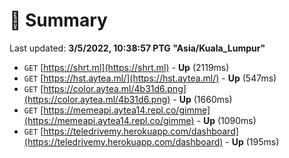 # 📖 Summary
Last updated: **3/5/2022, 10:38:57 PTG "Asia/Kuala_Lumpur"**

- `GET` [https://shrt.ml](https://shrt.ml) - **Up** (2119ms)
- `GET` [https://hst.aytea.ml/](https://hst.aytea.ml/) - **Up** (547ms)
- `GET` [https://color.aytea.ml/4b31d6.png](https://color.aytea.ml/4b31d6.png) - **Up** (1660ms)
- `GET` [https://memeapi.aytea14.repl.co/gimme](https://memeapi.aytea14.repl.co/gimme) - **Up** (1090ms)
- `GET` [https://teledrivemy.herokuapp.com/dashboard](https://teledrivemy.herokuapp.com/dashboard) - **Up** (195ms)
